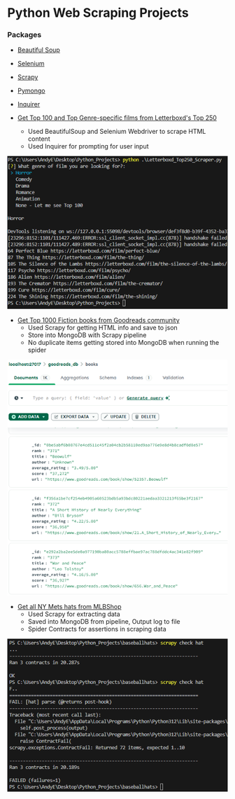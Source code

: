 # Python Web Scraping Projects

### Packages

- <a href="https://pypi.org/project/beautifulsoup4/">Beautiful Soup</a>
- <a href="https://pypi.org/project/selenium/">Selenium</a>
- <a href="https://scrapy.org/">Scrapy</a>
- <a href="https://pypi.org/project/pymongo/">Pymongo</a>
- <a href="https://pypi.org/project/inquirer/">Inquirer</a>

- <a href="https://github.com/AndyEstevez/Python-WebScrape-Projects/blob/main/Letterboxd_Top250_Scraper.py">Get Top 100 and Top Genre-specific films from Letterboxd's Top 250</a>
    - Used BeautifulSoup and Selenium Webdriver to scrape HTML content
    - Used Inquirer for prompting for user input<br>
<img src="images/letterboxd_topfilms.png" height='auto' width='auto'/>



- <a href="https://github.com/AndyEstevez/Python-WebScrape-Projects/tree/main/goodreads_fiction">Get Top 1000 Fiction books from Goodreads community</a>
    - Used Scrapy for getting HTML info and save to json
    - Store into MongoDB with Scrapy pipeline
    - No duplicate items getting stored into MongoDB when running the spider <br>
<img src="images/goodreads_db.png" height='auto' width='auto'/>

- <a href="https://github.com/AndyEstevez/Python-WebScrape-Projects/tree/main/baseballhats">Get all NY Mets hats from MLBShop</a>
    - Used Scrapy for extracting data
    - Saved into MongoDB from pipeline, Output log to file
    - Spider Contracts for assertions in scraping data <br>
<img src="images/scrapy_contracts.png" height='auto' width='auto'/> 